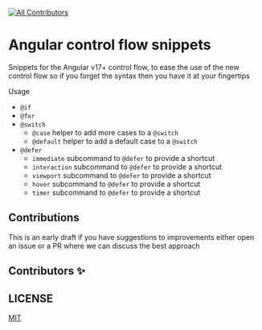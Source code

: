 [![All Contributors](https://img.shields.io/github/all-contributors/sp90/angular-control-flow-snippets?color=ee8449&style=flat-square)](#contributors-)

# Angular control flow snippets

Snippets for the Angular v17+ control flow, to ease the use of the new control flow so if you forget the syntax then you have it at your fingertips

Usage

- `@if`
- `@for`
- `@switch`
  - `@case` helper to add more cases to a `@switch`
  - `@default` helper to add a default case to a `@switch`
- `@defer`
  - `immediate` subcommand to `@defer` to provide a shortcut
  - `interaction` subcommand to `@defer` to provide a shortcut
  - `viewport` subcommand to `@defer` to provide a shortcut
  - `hover` subcommand to `@defer` to provide a shortcut
  - `timer` subcommand to `@defer` to provide a shortcut

## Contributions

This is an early draft if you have suggestions to improvements either open an issue or a PR where we can discuss the best approach

## Contributors ✨

<!-- ALL-CONTRIBUTORS-LIST:START - Do not remove or modify this section -->
<!-- prettier-ignore-start -->
<!-- markdownlint-disable -->

<!-- markdownlint-restore -->
<!-- prettier-ignore-end -->

<!-- ALL-CONTRIBUTORS-LIST:END -->



## LICENSE

[MIT](LICENSE)